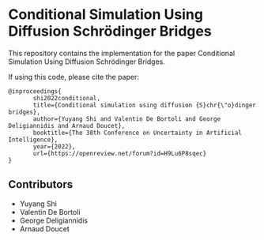 # Conditional Simulation Using Diffusion Schr&ouml;dinger Bridges

This repository contains the implementation for the paper Conditional Simulation Using Diffusion Schr&ouml;dinger Bridges.

If using this code, please cite the paper:
```
@inproceedings{
       shi2022conditional,
       title={Conditional simulation using diffusion {S}chr{\"o}dinger bridges},
       author={Yuyang Shi and Valentin De Bortoli and George Deligiannidis and Arnaud Doucet},
       booktitle={The 38th Conference on Uncertainty in Artificial Intelligence},
       year={2022},
       url={https://openreview.net/forum?id=H9Lu6P8sqec}
}
```

Contributors
------------

*  Yuyang Shi
*  Valentin De Bortoli
*  George Deligiannidis
*  Arnaud Doucet
